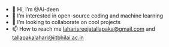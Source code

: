- 👋 Hi, I’m @Ai-deen
- 👀 I’m interested in open-source coding and machine learning
- 🌱 I’m looking to collaborate on cool projects
- 📫 How to reach me laharisreejatallapaka@gmail.com and tallapakalahari@iitbhilai.ac.in

<!---
Ai-deen/Ai-deen is a ✨ special ✨ repository because its `README.md` (this file) appears on your GitHub profile.
You can click the Preview link to take a look at your changes.
--->
